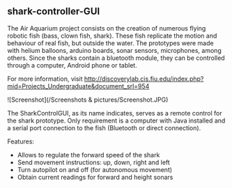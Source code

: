 shark-controller-GUI
--------------------

The Air Aquarium project consists on the creation of numerous flying robotic fish (bass, clown fish, shark). These 
fish replicate the motion and behaviour of real fish, but outside the water. The prototypes were made with helium 
balloons, arduino boards, sonar sensors, microphones, among others. Since the sharks contain a bluetooth module, 
they can be controlled through a computer, Android phone or tablet.

For more information, visit http://discoverylab.cis.fiu.edu/index.php?mid=Projects_Undergraduate&document_srl=954

![Screenshot](/Screenshots & pictures/Screenshot.JPG)

The SharkControlGUI, as its name indicates, serves as a remote control for the shark prototype. Only requirement is a
computer with Java installed and a serial port connection to the fish (Bluetooth or direct connection).

Features:
- Allows to regulate the forward speed of the shark
- Send movement instructions: up, down, right and left
- Turn autopilot on and off (for autonomous movement)
- Obtain current readings for forward and height sonars
